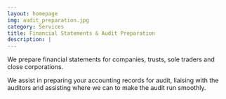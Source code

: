 ```yaml
---
layout: homepage
img: audit_preparation.jpg
category: Services
title: Financial Statements & Audit Preparation
description: |
---
```

<p>
    We prepare financial statements for companies, trusts, sole traders and close corporations.
</p>
<p>
    We assist in preparing your accounting records for audit, liaising with the auditors and
    assisting where we can to make the audit run smoothly.
</p>
